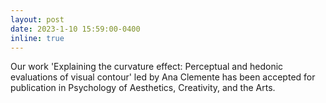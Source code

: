 ```yaml
---
layout: post
date: 2023-1-10 15:59:00-0400
inline: true
---
```


Our work 'Explaining the curvature effect: Perceptual and hedonic evaluations of visual contour' led by Ana Clemente has been accepted for publication in Psychology of Aesthetics, Creativity, and the Arts.
